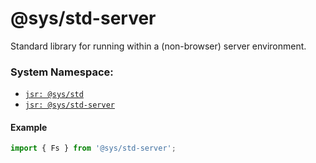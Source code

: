 # @sys/std-server
Standard library for running within a (non-browser) server environment.

### System Namespace:

- [`jsr: @sys/std`](https://jsr.io/@sys/std)
- [`jsr: @sys/std-server`](https://jsr.io/@sys/std-server)


#### Example

```ts
import { Fs } from '@sys/std-server';
```
